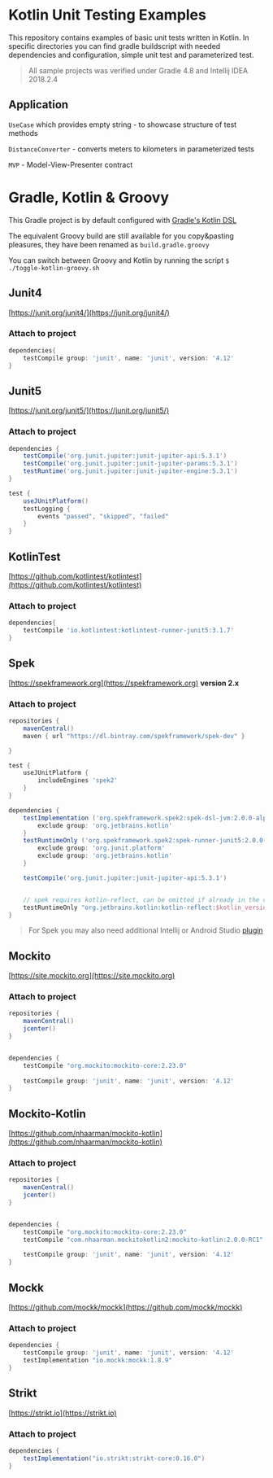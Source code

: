 # Kotlin Unit Testing Examples

This repository contains examples of basic unit tests written in Kotlin. In specific directories you can find gradle buildscript with needed dependencies and configuration, simple unit test and parameterized test. 

> All sample projects was verified under Gradle 4.8 and Intellij IDEA 2018.2.4

## Application
`UseCase` which provides empty string - to showcase structure of test methods

`DistanceConverter` - converts meters to kilometers in parameterized tests

`MVP` - Model-View-Presenter contract



# Gradle, Kotlin & Groovy

This Gradle project is by default configured with [Gradle's Kotlin DSL](https://github.com/gradle/kotlin-dsl)

The equivalent Groovy build are still available for you copy&pasting pleasures, they have been renamed as `build.gradle.groovy`

You can switch between Groovy and Kotlin by running the script `$ ./toggle-kotlin-groovy.sh`

 

## Junit4
[https://junit.org/junit4/](https://junit.org/junit4/)
### Attach to project
```groovy
dependencies{
    testCompile group: 'junit', name: 'junit', version: '4.12'
}
```

## Junit5
[https://junit.org/junit5/](https://junit.org/junit5/)
### Attach to project
```groovy
dependencies {
    testCompile('org.junit.jupiter:junit-jupiter-api:5.3.1')
    testCompile('org.junit.jupiter:junit-jupiter-params:5.3.1')
    testRuntime('org.junit.jupiter:junit-jupiter-engine:5.3.1')
}

test {
    useJUnitPlatform()
    testLogging {
        events "passed", "skipped", "failed"
    }
}
```

## KotlinTest
[https://github.com/kotlintest/kotlintest](https://github.com/kotlintest/kotlintest)
### Attach to project
```groovy
dependencies{
    testCompile 'io.kotlintest:kotlintest-runner-junit5:3.1.7'
}
```

## Spek
[https://spekframework.org](https://spekframework.org)
**version 2.x**
### Attach to project
```groovy
repositories {
    mavenCentral()
    maven { url "https://dl.bintray.com/spekframework/spek-dev" }

}

test {
    useJUnitPlatform {
        includeEngines 'spek2'
    }
}

dependencies {
    testImplementation ('org.spekframework.spek2:spek-dsl-jvm:2.0.0-alpha.1')  {
        exclude group: 'org.jetbrains.kotlin'
    }
    testRuntimeOnly ('org.spekframework.spek2:spek-runner-junit5:2.0.0-alpha.1') {
        exclude group: 'org.junit.platform'
        exclude group: 'org.jetbrains.kotlin'
    }

    testCompile('org.junit.jupiter:junit-jupiter-api:5.3.1')


    // spek requires kotlin-reflect, can be omitted if already in the classpath
    testRuntimeOnly "org.jetbrains.kotlin:kotlin-reflect:$kotlin_version"
}
```
> For Spek you may also need additional Intellij or Android Studio [plugin](https://plugins.jetbrains.com/plugin/10915-spek-framework)

## Mockito
[https://site.mockito.org](https://site.mockito.org)

### Attach to project
```groovy
repositories {
    mavenCentral()
    jcenter()
}


dependencies {
    testCompile "org.mockito:mockito-core:2.23.0"
    
    testCompile group: 'junit', name: 'junit', version: '4.12'
}
```

## Mockito-Kotlin
[https://github.com/nhaarman/mockito-kotlin](https://github.com/nhaarman/mockito-kotlin)

### Attach to project
```groovy
repositories {
    mavenCentral()
    jcenter()
}


dependencies {
    testCompile "org.mockito:mockito-core:2.23.0"
    testCompile "com.nhaarman.mockitokotlin2:mockito-kotlin:2.0.0-RC1"
    
    testCompile group: 'junit', name: 'junit', version: '4.12'
}
```

## Mockk
[https://github.com/mockk/mockk](https://github.com/mockk/mockk)

### Attach to project
```groovy
dependencies {
    testCompile group: 'junit', name: 'junit', version: '4.12'
    testImplementation "io.mockk:mockk:1.8.9"
}
```


## Strikt
[https://strikt.io](https://strikt.io)
### Attach to project
```groovy
dependencies {
    testImplementation("io.strikt:strikt-core:0.16.0")
}
```
